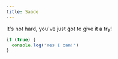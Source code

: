 ```yaml
---
title: Saúde
---
```


It's not hard, you've just got to give it a try!

```javascript
if (true) {
  console.log('Yes I can!')
}
```
